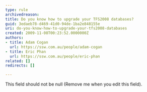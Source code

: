 ```yaml
---
type: rule
archivedreason: 
title: Do you know how to upgrade your TFS2008 databases?
guid: 3edaeb78-d469-41d0-94de-1ba2e848155e
uri: do-you-know-how-to-upgrade-your-tfs2008-databases
created: 2009-11-08T00:23:52.0000000Z
authors:
- title: Adam Cogan
  url: https://ssw.com.au/people/adam-cogan
- title: Eric Phan
  url: https://ssw.com.au/people/eric-phan
related: []
redirects: []

---
```



This field should not be null (Remove me when you edit this field).
<br><excerpt class='endintro'></excerpt><br>



